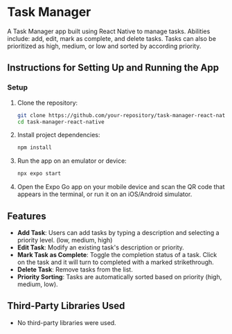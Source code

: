 # Task Manager

A Task Manager app built using React Native to manage tasks. Abilities include: add, edit, mark as complete, and delete tasks. Tasks can also be prioritized as high, medium, or low and sorted by according priority.

## Instructions for Setting Up and Running the App

### Setup

1. Clone the repository:
    ```bash
    git clone https://github.com/your-repository/task-manager-react-native.git
    cd task-manager-react-native
    ```

2. Install project dependencies:
    ```bash
    npm install
    ```

3. Run the app on an emulator or device:
    ```bash
    npx expo start
    ```

4. Open the Expo Go app on your mobile device and scan the QR code that appears in the terminal, or run it on an iOS/Android simulator.

## Features

- **Add Task**: Users can add tasks by typing a description and selecting a priority level. (low, medium, high)
- **Edit Task**: Modify an existing task's description or priority.
- **Mark Task as Complete**: Toggle the completion status of a task. Click on the task and it will turn to completed with a marked strikethrough.
- **Delete Task**: Remove tasks from the list.
- **Priority Sorting**: Tasks are automatically sorted based on priority (high, medium, low).

## Third-Party Libraries Used

- No third-party libraries were used.
